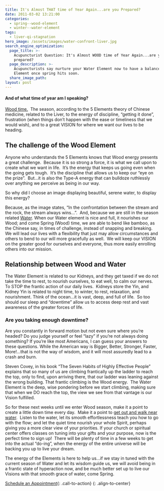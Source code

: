 ```yaml
---
title: It's Almost THAT time of Year Again...are you Prepared?
date: 2011-03-02 13:21:00
categories:
  - spring--wood-element
  - winter--water-element
tags:
  - liver-qi-stagnation
hero_image: /assets/images/water-confront-liver.jpg
search_engine_optimization:
  page_title: >-
    Acupuncturist Question: It's Almost WOOD time of Year Again...are you
    prepared?
  page_description: >-
    Acupuncturists say nurture your Water Element now to have a balanced Wood
    Element once spring hits soon.
  share_image_path:
layout: post
---
```


#### And of what time of year am I speaking?

[Wood time.](/2018/03/15/ready-set-wood-season-tips-for-staying-balanced-in-spring/2011/03/21/its-wood-season-tips-for-keeping-your-liver-happy-this-spring/)&nbsp; The season, according to the 5 Elements theory of Chinese medicine, related to the Liver, to the energy of discipline, “getting it done”, frustration (when things don’t happen with the ease or timeliness that we would wish), and to a great VISION for where we want our lives to be heading.

## The challenge of the Wood Element

Anyone who understands the 5 Elements knows that Wood energy presents a great challenge.&nbsp; Because it is so strong a force, it is what we call upon to create what we want in life.&nbsp; It’s the energy that keeps us going even when the going gets tough.&nbsp; It’s the discipline that allows us to keep our “eye on the prize”.&nbsp; But…it is also the Type-A energy that can bulldoze ruthlessly over anything we perceive as being in our way.

So why did I choose an image displaying beautiful, serene water, to display this energy?&nbsp;

Because, as the image states, “In the confrontation between the stream and the rock, the stream always wins…”.&nbsp; And, because we are still in the season related [Water](/2017/12/31/water-element-its-depths-will-keep-you-balanced-in-winter/). When our Water element is nice and full, it nourishes our Wood; and come Spring (Wood) time, we are able to bend like bamboo, as the Chinese say, in times of challenge, instead of snapping and breaking. We will lead our lives with a flexibility that just may allow circumstances and others to bend to our will more gracefully as well.&nbsp; We will keep our VISION on the greater good for ourselves and everyone, thus more easily enrolling others into our mission.

## Relationship between Wood and Water

The Water Element is related to our Kidneys, and they get taxed if we do not take the time to rest, to nourish ourselves, to eat well, to calm our nerves. To STOP the frantic action of our daily lives.&nbsp; Kidneys store the Yin, and Kidney Yin is related to night time, to winter, to rest, relaxation, and nourishment. Think of the ocean…it is vast, deep, and full of life.&nbsp; So too should our sleep and “downtime” allow us to access deep rest and vast awareness of the greater forces of life.

### Are you taking enough downtime?

Are you constantly in forward motion but not even sure where you’re headed? Do you judge yourself or feel “lazy” if you’re not always doing something? If you’re like most Americans, I can guess your answers to these questions. While the American way is Bigger, Better, Stronger, Faster, More!…that is not the way of wisdom, and it will most assuredly lead to a crash and burn.

Steven Covey, in his book “The Seven Habits of Highly Effective People” explains that so many of us are climbing frantically up the ladder to reach the top, only to find, upon arriving there, that our ladder was leaning against the wrong building. That frantic climbing is the Wood energy.&nbsp; The Water Element is the deep, wise pondering before we start climbing, making sure that when we DO reach the top, the view we see from that vantage is our Vision fulfilled.

So for these next weeks until we enter Wood season, make it a point to create a little down time every day.&nbsp; Make it a point to [get out and walk near water](/2018/03/15/ready-set-wood-season-tips-for-staying-balanced-in-spring/2010/12/07/spend-time-near-water-to-keep-yourself-balanced-during-dry-winters/).&nbsp; Listen to the water, let its smooth effortlessness teach you how to go with the flow; and let the quiet time nourish your whole Spirit, perhaps giving you a more clear view of your priorities. If your church or spiritual center offers classes on tuning into your gifts and your purpose, now is the perfect time to sign up!&nbsp; There will be plenty of time in a few weeks to get into the actual “do-ing”, when the energy of the entire universe will be backing you up to live your dream.

The energy of the Elements is here to help us…if we stay in tuned with the current season of Water and let its wisdom guide us, we will avoid being in a frantic state of hyperaction now, and be much better set up to live our Visions with that smooth grace of water, come Spring.

[Schedule an Appointment](/make-an-appointment/){: .call-to-action}
{: .align-to-center}